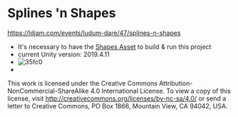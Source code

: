 # Splines 'n Shapes

https://ldjam.com/events/ludum-dare/47/splines-n-shapes

- It's necessary to have the [Shapes Asset](https://assetstore.unity.com/packages/tools/particles-effects/shapes-173167) to build & run this project
- current Unity version: 2019.4.11
- ![35fc0](https://github.com/gbdb71/ld47_splines_n_shapes/assets/39120569/205566e6-7f7d-431a-b41a-214ceba5fb1f)
- 

This work is licensed under the Creative Commons Attribution-NonCommercial-ShareAlike 4.0 International License. To view a copy of this license, visit http://creativecommons.org/licenses/by-nc-sa/4.0/ or send a letter to Creative Commons, PO Box 1866, Mountain View, CA 94042, USA.
